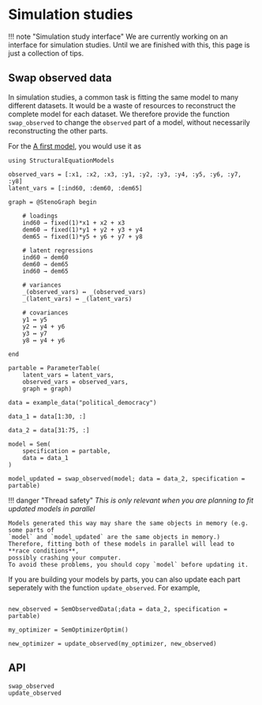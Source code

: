 # Simulation studies

!!! note "Simulation study interface"
    We are currently working on an interface for simulation studies.
    Until we are finished with this, this page is just a collection of tips.

## Swap observed data
In simulation studies, a common task is fitting the same model to many different datasets.
It would be a waste of resources to reconstruct the complete model for each dataset.
We therefore provide the function `swap_observed` to change the `observed` part of a model,
without necessarily reconstructing the other parts.

For the [A first model](@ref), you would use it as

```@setup swap_observed
using StructuralEquationModels

observed_vars = [:x1, :x2, :x3, :y1, :y2, :y3, :y4, :y5, :y6, :y7, :y8]
latent_vars = [:ind60, :dem60, :dem65]

graph = @StenoGraph begin

    # loadings
    ind60 → fixed(1)*x1 + x2 + x3
    dem60 → fixed(1)*y1 + y2 + y3 + y4
    dem65 → fixed(1)*y5 + y6 + y7 + y8

    # latent regressions
    ind60 → dem60
    dem60 → dem65
    ind60 → dem65

    # variances
    _(observed_vars) ↔ _(observed_vars)
    _(latent_vars) ↔ _(latent_vars)

    # covariances
    y1 ↔ y5
    y2 ↔ y4 + y6
    y3 ↔ y7
    y8 ↔ y4 + y6

end

partable = ParameterTable(
    latent_vars = latent_vars, 
    observed_vars = observed_vars, 
    graph = graph)
```

```@example swap_observed
data = example_data("political_democracy")

data_1 = data[1:30, :]

data_2 = data[31:75, :]

model = Sem(
    specification = partable,
    data = data_1
)

model_updated = swap_observed(model; data = data_2, specification = partable)
```

!!! danger "Thread safety"
    *This is only relevant when you are planning to fit updated models in parallel*
    
    Models generated this way may share the same objects in memory (e.g. some parts of 
    `model` and `model_updated` are the same objects in memory.)
    Therefore, fitting both of these models in parallel will lead to **race conditions**, 
    possibly crashing your computer.
    To avoid these problems, you should copy `model` before updating it.

If you are building your models by parts, you can also update each part seperately with the function `update_observed`.
For example,

```@example swap_observed

new_observed = SemObservedData(;data = data_2, specification = partable)

my_optimizer = SemOptimizerOptim()

new_optimizer = update_observed(my_optimizer, new_observed)
```

## API

```@docs
swap_observed
update_observed
```